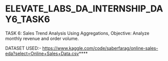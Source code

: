 # ELEVATE_LABS_DA_INTERNSHIP_DAY6_TASK6
TASK 6: Sales Trend Analysis Using Aggregations, Objective: Analyze monthly revenue and order volume.

DATASET USED:- https://www.kaggle.com/code/saberfarag/online-sales-eda?select=Online+Sales+Data.csv****
